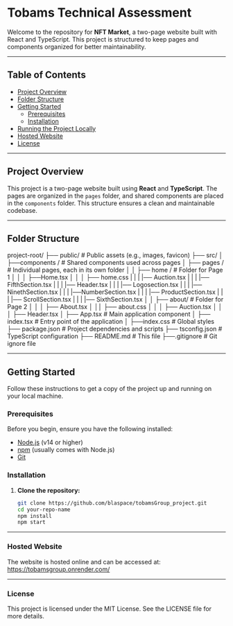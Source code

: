 # Tobams Technical Assessment

Welcome to the repository for **NFT Market**, a two-page website built with
React and TypeScript. This project is structured to keep pages and components
organized for better maintainability.

---

## Table of Contents

- [Project Overview](#project-overview)
- [Folder Structure](#folder-structure)
- [Getting Started](#getting-started)
  - [Prerequisites](#prerequisites)
  - [Installation](#installation)
- [Running the Project Locally](#running-the-project-locally)
- [Hosted Website](#hosted-website)
- [License](#license)

---

## Project Overview

This project is a two-page website built using **React** and **TypeScript**. The
pages are organized in the `pages` folder, and shared components are placed in
the `components` folder. This structure ensures a clean and maintainable
codebase.

---

## Folder Structure

project-root/ 
├── public/ # Public assets (e.g., images, favicon) 
├── src/ 
│ ├──components / # Shared components used across pages 
│ ├── pages / # Individual pages, each in its own folder 
│ │ ├── home / # Folder for Page 1 
│ │ │ ├──Home.tsx 
│ │ │ ├── home.css 
| | | |── Auction.tsx 
| | | |── FifthSection.tsx 
| | | |── Header.tsx 
| | | |── Logosection.tsx 
| | | |── NinethSection.tsx 
| | | |──NumberSection.tsx 
| | | |── ProductSection.tsx 
| | | |── ScrollSection.tsx 
| | |
|── SixthSection.tsx 
│ │ ├── about/ # Folder for Page 2 
│ │ │ ├── About.tsx 
│ ││ ├── about.css 
│ │ │ ├── Auction.tsx 
│ │ │ ├── Header.tsx 
│ ├── App.tsx # Main application component 
│ ├── index.tsx # Entry point of the application 
│ ├──index.css # Global styles 
├── package.json # Project dependencies and scripts
├── tsconfig.json # TypeScript configuration 
├── README.md # This file 
├──.gitignore # Git ignore file

---

## Getting Started

Follow these instructions to get a copy of the project up and running on your
local machine.

### Prerequisites

Before you begin, ensure you have the following installed:

- [Node.js](https://nodejs.org/) (v14 or higher)
- [npm](https://www.npmjs.com/) (usually comes with Node.js)
- [Git](https://git-scm.com/)

### Installation

1. **Clone the repository:**

   ```bash
   git clone https://github.com/blaspace/tobamsGroup_project.git
   cd your-repo-name
   npm install
   npm start
   ```

---

### Hosted Website

The website is hosted online and can be accessed at:
https://tobamsgroup.onrender.com/

---

### License

This project is licensed under the MIT License. See the LICENSE file for more
details.
